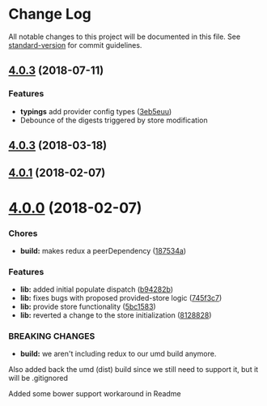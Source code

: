 # Change Log

All notable changes to this project will be documented in this file. See [standard-version](https://github.com/conventional-changelog/standard-version) for commit guidelines.

<a name="4.1.0-alpha"></a>
## [4.0.3](https://github.com/wbuchwalter/ng-redux/compare/v4.0.3...v4.1.0-alpha) (2018-07-11)

### Features

* **typings** add provider config types ([3eb5euu](https://github.com/angular-redux/ng-redux/commit/3eb5e42a056f9d01c7adecd7ed85c9262bb65bb4))
* Debounce of the digests triggered by store modification

<a name="4.0.3"></a>
## [4.0.3](https://github.com/wbuchwalter/ng-redux/compare/v4.0.1...v4.0.3) (2018-03-18)



<a name="4.0.1"></a>
## [4.0.1](https://github.com/wbuchwalter/ng-redux/compare/v4.0.0...v4.0.1) (2018-02-07)



<a name="4.0.0"></a>
# [4.0.0](https://github.com/wbuchwalter/ng-redux/compare/3.5.2...4.0.0) (2018-02-07)


### Chores

* **build:** makes redux a peerDependency ([187534a](https://github.com/wbuchwalter/ng-redux/commit/187534a))


### Features

* **lib:** added initial populate dispatch ([b94282b](https://github.com/wbuchwalter/ng-redux/commit/b94282b))
* **lib:** fixes bugs with proposed provided-store logic ([745f3c7](https://github.com/wbuchwalter/ng-redux/commit/745f3c7))
* **lib:** provide store functionality ([5bc1583](https://github.com/wbuchwalter/ng-redux/commit/5bc1583))
* **lib:** reverted a change to the store initialization ([8128828](https://github.com/wbuchwalter/ng-redux/commit/8128828))


### BREAKING CHANGES

* **build:** we aren't including redux to our umd build anymore.

Also added back the umd (dist) build since we still need to support it,
but it will be .gitignored

Added some bower support workaround in Readme
